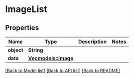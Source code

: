 # ImageList

## Properties

Name | Type | Description | Notes
------------ | ------------- | ------------- | -------------
**object** | **String** |  | 
**data** | [**Vec<models::Image>**](Image.md) |  | 

[[Back to Model list]](../README.md#documentation-for-models) [[Back to API list]](../README.md#documentation-for-api-endpoints) [[Back to README]](../README.md)


